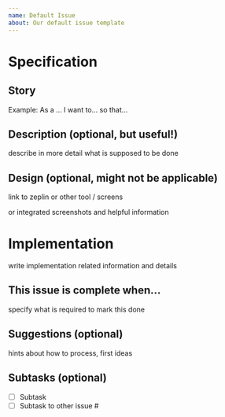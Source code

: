 ```yaml
---
name: Default Issue
about: Our default issue template
---
```


# Specification
## Story

Example: As a ... I want to... so that...

## Description (optional, but useful!)

describe in more detail what is supposed to be done

## Design (optional, might not be applicable)

link to zeplin or other tool / screens

or integrated screenshots and helpful information

# Implementation

write implementation related information and details

## This issue is complete when...

specify what is required to mark this done

## Suggestions (optional)

hints about how to process, first ideas

## Subtasks (optional)

- [ ] Subtask
- [ ] Subtask to other issue #
